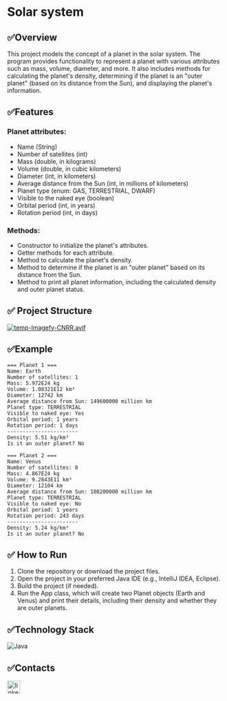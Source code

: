 # Solar system

## ✅Overview

This project models the concept of a planet in the solar system. The program provides functionality to represent a planet with various attributes such as mass, volume, diameter, and more. It also includes methods for calculating the planet's density, determining if the planet is an "outer planet" (based on its distance from the Sun), and displaying the planet's information.

## ✅Features

### Planet attributes:
- Name (String)
- Number of satellites (int)
- Mass (double, in kilograms)
- Volume (double, in cubic kilometers)
- Diameter (int, in kilometers)
- Average distance from the Sun (int, in millions of kilometers)
- Planet type (enum: GAS, TERRESTRIAL, DWARF)
- Visible to the naked eye (boolean)
- Orbital period (int, in years)
- Rotation period (int, in days)

### Methods:
- Constructor to initialize the planet's attributes.
- Getter methods for each attribute.
- Method to calculate the planet's density.
- Method to determine if the planet is an "outer planet" based on its distance from the Sun.
- Method to print all planet information, including the calculated density and outer planet status.

## ✅ Project Structure

[![temp-Imagefy-CNRR.avif](https://i.postimg.cc/Vs7KL62p/temp-Imagefy-CNRR.avif)](https://postimg.cc/K4MP0ZGD)


## ✅Example

```
=== Planet 1 ===
Name: Earth
Number of satellites: 1
Mass: 5.972E24 kg
Volume: 1.08321E12 km³
Diameter: 12742 km
Average distance from Sun: 149600000 million km
Planet type: TERRESTRIAL
Visible to naked eye: Yes
Orbital period: 1 years
Rotation period: 1 days
-----------------------
Density: 5.51 kg/km³
Is it an outer planet? No

=== Planet 2 ===
Name: Venus
Number of satellites: 0
Mass: 4.867E24 kg
Volume: 9.2843E11 km³
Diameter: 12104 km
Average distance from Sun: 108200000 million km
Planet type: TERRESTRIAL
Visible to naked eye: No
Orbital period: 1 years
Rotation period: 243 days
-----------------------
Density: 5.24 kg/km³
Is it an outer planet? No
```

## ✅ How to Run

1. Clone the repository or download the project files.
2. Open the project in your preferred Java IDE (e.g., IntelliJ IDEA, Eclipse).
3. Build the project (if needed).
4. Run the App class, which will create two Planet objects (Earth and Venus) and print their details, including their density and whether they are outer planets.

## ✅Technology Stack

![Java](https://img.shields.io/badge/java-%23ED8B00.svg?style=for-the-badge&logo=openjdk&logoColor=white) 

## ✅Contacts

<a href='https://www.linkedin.com/in/nadiia-alaieva/'><img src="https://i.postimg.cc/3RLmssnH/linkedin-3.png" alt="linkedin icon" width="30" height="30"></a>

